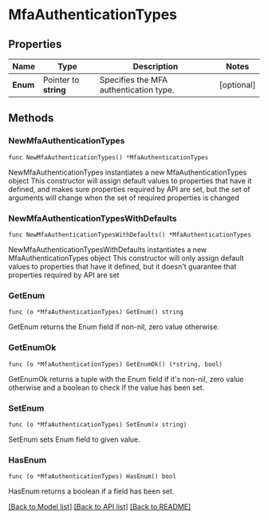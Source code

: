 # MfaAuthenticationTypes

## Properties

Name | Type | Description | Notes
------------ | ------------- | ------------- | -------------
**Enum** | Pointer to **string** | Specifies the MFA authentication type. | [optional] 

## Methods

### NewMfaAuthenticationTypes

`func NewMfaAuthenticationTypes() *MfaAuthenticationTypes`

NewMfaAuthenticationTypes instantiates a new MfaAuthenticationTypes object
This constructor will assign default values to properties that have it defined,
and makes sure properties required by API are set, but the set of arguments
will change when the set of required properties is changed

### NewMfaAuthenticationTypesWithDefaults

`func NewMfaAuthenticationTypesWithDefaults() *MfaAuthenticationTypes`

NewMfaAuthenticationTypesWithDefaults instantiates a new MfaAuthenticationTypes object
This constructor will only assign default values to properties that have it defined,
but it doesn't guarantee that properties required by API are set

### GetEnum

`func (o *MfaAuthenticationTypes) GetEnum() string`

GetEnum returns the Enum field if non-nil, zero value otherwise.

### GetEnumOk

`func (o *MfaAuthenticationTypes) GetEnumOk() (*string, bool)`

GetEnumOk returns a tuple with the Enum field if it's non-nil, zero value otherwise
and a boolean to check if the value has been set.

### SetEnum

`func (o *MfaAuthenticationTypes) SetEnum(v string)`

SetEnum sets Enum field to given value.

### HasEnum

`func (o *MfaAuthenticationTypes) HasEnum() bool`

HasEnum returns a boolean if a field has been set.


[[Back to Model list]](../README.md#documentation-for-models) [[Back to API list]](../README.md#documentation-for-api-endpoints) [[Back to README]](../README.md)


